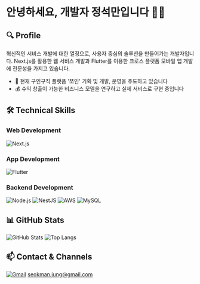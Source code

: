 # 안녕하세요, 개발자 정석만입니다 👨‍💻

## 🔍 Profile
혁신적인 서비스 개발에 대한 열정으로, 사용자 중심의 솔루션을 만들어가는 개발자입니다.
Next.js를 활용한 웹 서비스 개발과 Flutter를 이용한 크로스 플랫폼 모바일 앱 개발에 전문성을 가지고 있습니다.

- 🚀 현재 구인구직 플랫폼 '쪼인' 기획 및 개발, 운영을 주도하고 있습니다
- 💰 수익 창출이 가능한 비즈니스 모델을 연구하고 실제 서비스로 구현 중입니다

## 🛠 Technical Skills

### Web Development
![Next.js](https://img.shields.io/badge/Next.js-000000?style=for-the-badge&logo=next.js&logoColor=white)

### App Development
![Flutter](https://img.shields.io/badge/Flutter-02569B?style=for-the-badge&logo=flutter&logoColor=white)

### Backend Development
![Node.js](https://img.shields.io/badge/Node.js-339933?style=for-the-badge&logo=node.js&logoColor=white)
![NestJS](https://img.shields.io/badge/NestJS-E0234E?style=for-the-badge&logo=nestjs&logoColor=white)
![AWS](https://img.shields.io/badge/AWS-232F3E?style=for-the-badge&logo=amazon-aws&logoColor=white)
![MySQL](https://img.shields.io/badge/MySQL-4479A1?style=for-the-badge&logo=mysql&logoColor=white)

## 📊 GitHub Stats
![GitHub Stats](https://github-readme-stats.vercel.app/api?username=jungseokman&show_icons=true&theme=radical&hide_rank=true&card_width=495)
![Top Langs](https://github-readme-stats.vercel.app/api/top-langs/?username=jungseokman&layout=compact&theme=radical&card_width=495)

## 📫 Contact & Channels
[![Gmail](https://img.shields.io/badge/Gmail-D14836?style=for-the-badge&logo=gmail&logoColor=white)](mailto:seokman.jung@gmail.com) seokman.jung@gmail.com
